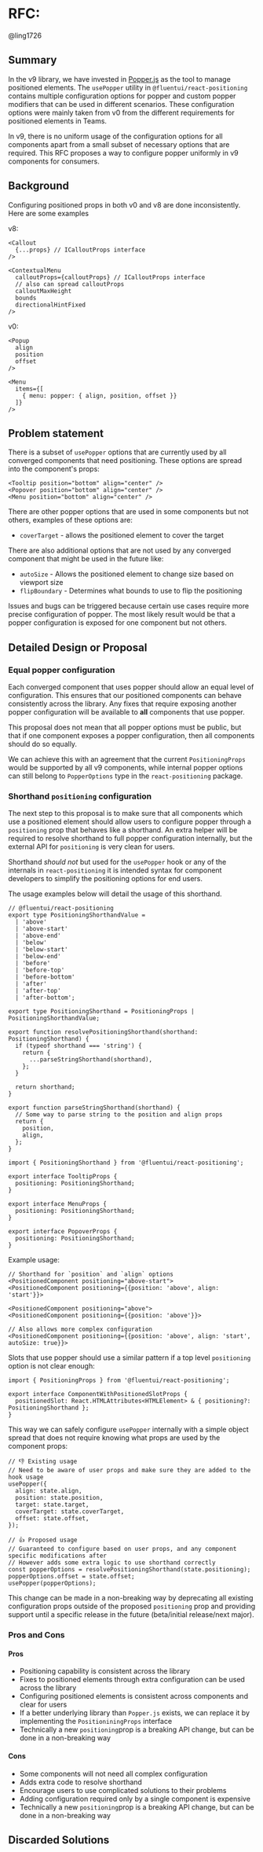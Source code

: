 # RFC:

@ling1726

## Summary

In the v9 library, we have invested in [Popper.js](https://popper.js.org/) as the tool to manage positioned elements.
The `usePopper` utility in `@fluentui/react-positioning` contains multiple configuration options for popper and custom
popper modifiers that can be used in different scenarios. These configuration options were mainly taken from v0 from
the different requirements for positioned elements in Teams.

In v9, there is no uniform usage of the configuration options for all components apart from a small subset of necessary
options that are required. This RFC proposes a way to configure popper uniformly in v9 components for consumers.

## Background

Configuring positioned props in both v0 and v8 are done inconsistently. Here are some examples

v8:

```tsx
<Callout
  {...props} // ICalloutProps interface
/>

<ContextualMenu
  calloutProps={calloutProps} // ICalloutProps interface
  // also can spread calloutProps
  calloutMaxHeight
  bounds
  directionalHintFixed
/>
```

v0:

```tsx
<Popup
  align
  position
  offset
/>

<Menu
  items={[
    { menu: popper: { align, position, offset }}
  ]}
/>
```

## Problem statement

There is a subset of `usePopper` options that are currently used by all converged components that need positioning.
These options are spread into the component's props:

```tsx
<Tooltip position="bottom" align="center" />
<Popover position="bottom" align="center" />
<Menu position="bottom" align="center" />
```

There are other popper options that are used in some components but not others, examples of these options are:

- `coverTarget` - allows the positioned element to cover the target

There are also additional options that are not used by any converged component that might be used in the future like:

- `autoSize` - Allows the positioned element to change size based on viewport size
- `flipBoundary` - Determines what bounds to use to flip the positioning

Issues and bugs can be triggered because certain use cases require more precise configuration of popper. The most likely
result would be that a popper configuration is exposed for one component but not others.

## Detailed Design or Proposal

### Equal popper configuration

Each converged component that uses popper should allow an equal level of configuration. This ensures that our positioned
components can behave consistently across the library. Any fixes that require exposing another popper configuration will
be available to **all** components that use popper.

This proposal does not mean that all popper options must be public, but that if one component exposes a popper configuration,
then all components should do so equally.

We can achieve this with an agreement that the current `PositioningProps` would be supported by all v9 components, while
internal popper options can still belong to `PopperOptions` type in the `react-positioning` package.

### Shorthand `positioning` configuration

The next step to this proposal is to make sure that all components which use a positioned element should allow users
to configure popper through a `positioning` prop that behaves like a shorthand. An extra helper will be required to resolve
shorthand to full popper configuration internally, but the external API for `positioning` is very clean for users.

Shorthand _should not_ but used for the `usePopper` hook or any of the internals in `react-positioning` it is intended
syntax for component developers to simplify the positioning options for end users.

The usage examples below will detail the usage of this shorthand.

```tsx
// @fluentui/react-positioning
export type PositioningShorthandValue =
  | 'above'
  | 'above-start'
  | 'above-end'
  | 'below'
  | 'below-start'
  | 'below-end'
  | 'before'
  | 'before-top'
  | 'before-bottom'
  | 'after'
  | 'after-top'
  | 'after-bottom';

export type PositioningShorthand = PositioningProps | PositioningShorthandValue;

export function resolvePositioningShorthand(shorthand: PositioningShorthand) {
  if (typeof shorthand === 'string') {
    return {
      ...parseStringShorthand(shorthand),
    };
  }

  return shorthand;
}

export function parseStringShorthand(shorthand) {
  // Some way to parse string to the position and align props
  return {
    position,
    align,
  };
}
```

```tsx
import { PositioningShorthand } from '@fluentui/react-positioning';

export interface TooltipProps {
  positioning: PositioningShorthand;
}

export interface MenuProps {
  positioning: PositioningShorthand;
}

export interface PopoverProps {
  positioning: PositioningShorthand;
}
```

Example usage:

```tsx
// Shorthand for `position` and `align` options
<PositionedComponent positioning="above-start">
<PositionedComponent positioning={{position: 'above', align: 'start'}}>

<PositionedComponent positioning="above">
<PositionedComponent positioning={{position: 'above'}}>

// Also allows more complex configuration
<PositionedComponent positioning={{position: 'above', align: 'start', autoSize: true}}>
```

Slots that use popper should use a similar pattern if a top level `positioning` option is not clear enough:

```tsx
import { PositioningProps } from '@fluentui/react-positioning';

export interface ComponentWithPositionedSlotProps {
  positionedSlot: React.HTMLAttributes<HTMLElement> & { positioning?: PositioningShorthand };
}
```

This way we can safely configure `usePopper` internally with a simple object spread that does not require knowing what
props are used by the component props:

```tsx
// 👎 Existing usage
// Need to be aware of user props and make sure they are added to the hook usage
usePopper({
  align: state.align,
  position: state.position,
  target: state.target,
  coverTarget: state.coverTarget,
  offset: state.offset,
});

// 👍 Proposed usage
// Guaranteed to configure based on user props, and any component specific modifications after
// However adds some extra logic to use shorthand correctly
const popperOptions = resolvePositioningShorthand(state.positioning);
popperOptions.offset = state.offset;
usePopper(popperOptions);
```

This change can be made in a non-breaking way by deprecating all existing configuration props outside of the proposed
`positioning` prop and providing support until a specific release in the future (beta/initial release/next major).

### Pros and Cons

#### Pros

- Positioning capability is consistent across the library
- Fixes to positioned elements through extra configuration can be used across the library
- Configuring positioned elements is consistent across components and clear for users
- If a better underlying library than `Popper.js` exists, we can replace it by implementing the `PositioniningProps` interface
- Technically a new `positioning`prop is a breaking API change, but can be done in a non-breaking way

#### Cons

- Some components will not need all complex configuration
- Adds extra code to resolve shorthand
- Encourage users to use complicated solutions to their problems
- Adding configuration required only by a single component is expensive
- Technically a new `positioning`prop is a breaking API change, but can be done in a non-breaking way

## Discarded Solutions

<!-- As you enumerate possible solutions, try to keep track of the discarded ones. This should include why we discarded the solution. -->
